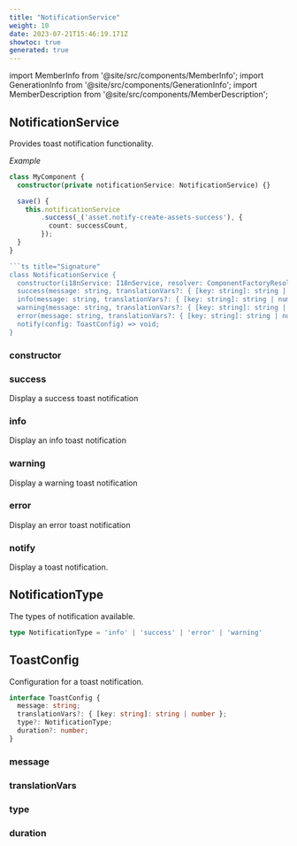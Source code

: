 ```yaml
---
title: "NotificationService"
weight: 10
date: 2023-07-21T15:46:19.171Z
showtoc: true
generated: true
---
```

<!-- This file was generated from the Vendure source. Do not modify. Instead, re-run the "docs:build" script -->
import MemberInfo from '@site/src/components/MemberInfo';
import GenerationInfo from '@site/src/components/GenerationInfo';
import MemberDescription from '@site/src/components/MemberDescription';


## NotificationService

<GenerationInfo sourceFile="packages/admin-ui/src/lib/core/src/providers/notification/notification.service.ts" sourceLine="54" packageName="@vendure/admin-ui" />

Provides toast notification functionality.

*Example*

```ts
class MyComponent {
  constructor(private notificationService: NotificationService) {}

  save() {
    this.notificationService
        .success(_('asset.notify-create-assets-success'), {
          count: successCount,
        });
  }
}

```ts title="Signature"
class NotificationService {
  constructor(i18nService: I18nService, resolver: ComponentFactoryResolver, overlayHostService: OverlayHostService)
  success(message: string, translationVars?: { [key: string]: string | number }) => void;
  info(message: string, translationVars?: { [key: string]: string | number }) => void;
  warning(message: string, translationVars?: { [key: string]: string | number }) => void;
  error(message: string, translationVars?: { [key: string]: string | number }) => void;
  notify(config: ToastConfig) => void;
}
```

<div className="members-wrapper">

### constructor

<MemberInfo kind="method" type="(i18nService: <a href='/reference/typescript-api/common/i18n-service#i18nservice'>I18nService</a>, resolver: ComponentFactoryResolver, overlayHostService: OverlayHostService) => NotificationService"   />


### success

<MemberInfo kind="method" type="(message: string, translationVars?: { [key: string]: string | number }) => void"   />

Display a success toast notification
### info

<MemberInfo kind="method" type="(message: string, translationVars?: { [key: string]: string | number }) => void"   />

Display an info toast notification
### warning

<MemberInfo kind="method" type="(message: string, translationVars?: { [key: string]: string | number }) => void"   />

Display a warning toast notification
### error

<MemberInfo kind="method" type="(message: string, translationVars?: { [key: string]: string | number }) => void"   />

Display an error toast notification
### notify

<MemberInfo kind="method" type="(config: <a href='/reference/admin-ui-api/providers/notification-service#toastconfig'>ToastConfig</a>) => void"   />

Display a toast notification.


</div>


## NotificationType

<GenerationInfo sourceFile="packages/admin-ui/src/lib/core/src/providers/notification/notification.service.ts" sourceLine="14" packageName="@vendure/admin-ui" />

The types of notification available.

```ts title="Signature"
type NotificationType = 'info' | 'success' | 'error' | 'warning'
```


## ToastConfig

<GenerationInfo sourceFile="packages/admin-ui/src/lib/core/src/providers/notification/notification.service.ts" sourceLine="23" packageName="@vendure/admin-ui" />

Configuration for a toast notification.

```ts title="Signature"
interface ToastConfig {
  message: string;
  translationVars?: { [key: string]: string | number };
  type?: NotificationType;
  duration?: number;
}
```

<div className="members-wrapper">

### message

<MemberInfo kind="property" type="string"   />


### translationVars

<MemberInfo kind="property" type="{ [key: string]: string | number }"   />


### type

<MemberInfo kind="property" type="<a href='/reference/admin-ui-api/providers/notification-service#notificationtype'>NotificationType</a>"   />


### duration

<MemberInfo kind="property" type="number"   />




</div>
